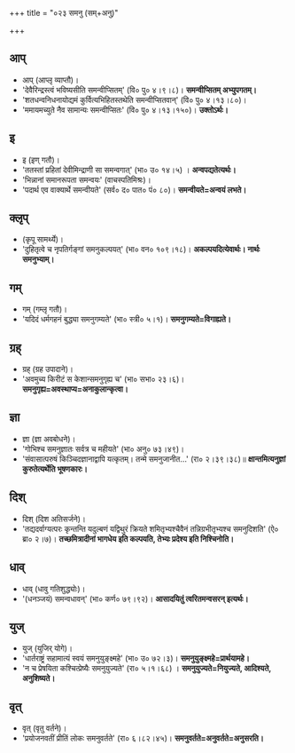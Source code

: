 +++
title = "०२३ समनु (सम्+अनु)"

+++

## आप्
- आप् (आप्लृ व्याप्तौ)।
- 'देवैरिन्द्रस्त्वं भविष्यसीति समन्वीप्सितम्' (वि० पु० ४।९।८)। **समन्वीप्सितम् अभ्युपगतम्।**
- 'शतधन्वनिधनायोद्यमं कुर्वित्यभिहितस्तथेति समन्वीप्सितवान्' (वि० पु० ४।१३।८०)।
- 'ममायमच्युते नैव सामान्यः समन्वीप्सितः' (वि० पु० ४।१३।१५०)। **उक्तोऽर्थः।**

## इ
- इ (इण् गतौ)।
- 'ततस्तां प्रहितां देवीमिन्द्राणी सा समन्वगात्' (भा० उ० १४।५) । **अन्वपद्यतेत्यर्थः।**
- 'भिन्नानां समानरूपता समन्वयः' (वाचस्पतिमिश्रः)।
- 'पदार्थ एव वाक्यार्थे समन्वीयते' (सर्व० द० पात० पं० ८०)। **समन्वीयते=अन्वयं लभते।**

## क्लृप्
- (कृपू सामर्थ्ये)।
- 'दुहितृत्वे च नृपतिर्गङ्गां समनुकल्पयत्' (भा० वन० १०९।१८)। **अकल्पयदित्येवार्थः। नार्थः समनुभ्याम्।**

## गम्
- गम् (गम्लृ गतौ)।
- 'यदिदं धर्मगहनं बुद्ध्या समनुगम्यते' (भा० स्त्री० ५।१)। **समनुगम्यते=विगाह्यते।**

## ग्रह्
- ग्रह् (ग्रह उपादाने)।
- 'अवमुच्य किरीटं स केशान्समनुगृह्य च' (भा० सभा० २३।६)। **समनुगृह्य=अवस्थाप्य=अनाकुलान्कृत्वा।**

## ज्ञा
- ज्ञा (ज्ञा अवबोधने)।
- 'गोभिश्च समनुज्ञातः सर्वत्र च महीयते' (भा० अनु० ७३।४९)।
- 'संवासात्परुषं किञ्चिदज्ञानाद्वापि यत्कृतम्। तन्मे समनुजानीत…' (रा० २।३९।३८)॥ **क्षान्तमित्यनुज्ञां कुरुतेत्यर्थेति भूषणकारः।**

## दिश्
- दिश् (दिश अतिसर्जने)।
- 'तद्यदर्वाग्यत्परः कृन्तन्ति यदुल्बणं यद्विथुरं क्रियते शमितृभ्यश्चैवैनं तन्निग्रभीतृभ्यश्च समनुदिशति' (ऐ० ब्रा० २।७)। **तच्छमित्रादीनां भागधेय इति कल्पयति, तेभ्यः प्रदेश्य इति निश्चिनोति।**

## धाव्
- धाव् (धावु गतिशुद्ध्योः)।
- '(धनञ्जयं) समन्वधावन्' (भा० कर्ण० ७९।९२)। **आसादयितुं त्वरितमन्वसरन् इत्यर्थः।**

## युज्
- युज् (युजिर् योगे)।
- 'धार्तराष्ट्रं सहामात्यं स्वयं समनुयुङ्क्ष्महे' (भा० उ० ७२।३)। **समनुयुङ्क्ष्महे=प्रार्थयामहे।**
- 'न च प्रेषयिता कश्चित्प्रेष्यैः समनुयुज्यते' (रा० ५।१।६८) । **समनुयुज्यते=नियुज्यते, आदिश्यते, अनुशिष्यते।**

## वृत्
- वृत् (वृतु वर्तने)।
- 'प्रयोजनवतीं प्रीतिं लोकः समनुवर्तते' (रा० ६।८२।४५)। **समनुवर्तते=अनुवर्तते=अनुसरति।**
